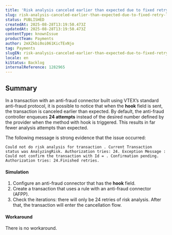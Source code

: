 ```yaml
---
title: 'Risk analysis canceled earlier than expected due to fixed retry limit'
slug: risk-analysis-canceled-earlier-than-expected-due-to-fixed-retry-limit
status: PUBLISHED
createdAt: 2025-08-28T13:19:50.473Z
updatedAt: 2025-08-28T13:19:50.473Z
contentType: knownIssue
productTeam: Payments
author: 2mXZkbi0oi061KicTExNjo
tag: Payments
slugEN: risk-analysis-canceled-earlier-than-expected-due-to-fixed-retry-limit
locale: en
kiStatus: Backlog
internalReference: 1282965
---
```


## Summary


In a transaction with an anti-fraud connector built using VTEX’s standard anti-fraud protocol, it is possible to notice that when the **hook** field is sent, the transaction is canceled earlier than expected. By default, the anti-fraud controller enqueues **24 attempts** instead of the desired number defined by the provider when the method with hook is triggered. This results in far fewer analysis attempts than expected.

The following message is strong evidence that the issue occurred:

    Could not do risk analysis for transaction . Current Transaction status was AnalyzingRisk. Authorization tries: 24. Exception Message : Could not confirm the transaction with Id = . Confirmation pending. Authorization tries: 24.Finished retries.



#### Simulation



1. Configure an anti-fraud connector that has the **hook** field.
2. Create a transaction that uses a rule with an anti-fraud connector (AFPP).
3. Check the iterations: there will only be 24 retries of risk analysis. After that, the transaction will enter the cancellation flow.


#### Workaround


There is no workaround.




